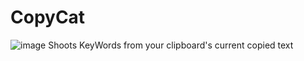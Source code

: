 # CopyCat
 ![image](https://user-images.githubusercontent.com/42895491/113480206-d5f9b980-94b0-11eb-8d04-ffa2dba3f1fe.png)
 Shoots KeyWords from your clipboard's current copied text
